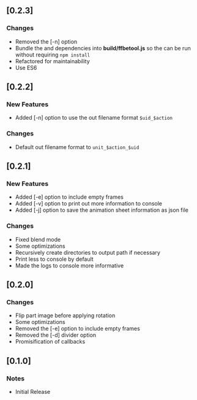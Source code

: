 ## [0.2.3]

### Changes

* Removed the [-n] option
* Bundle the and dependencies into **build/ffbetool.js** so the can be run without requiring `npm install`
* Refactored for maintainability
* Use ES6

## [0.2.2]

### New Features

* Added [-n] option to use the out filename format `$uid_$action`

### Changes

* Default out filename format to `unit_$action_$uid`

## [0.2.1]

### New Features

* Added [-e] option to include empty frames
* Added [-v] option to print out more information to console
* Added [-j] option to save the animation sheet information as json file

### Changes

* Fixed blend mode
* Some optimizations
* Recursively create directories to output path if necessary
* Print less to console by default
* Made the logs to console more informative

## [0.2.0]

### Changes

* Flip part image before applying rotation
* Some optimizations
* Removed the [-e] option to include empty frames
* Removed the [-d] divider option
* Promisification of callbacks

## [0.1.0]

### Notes

* Initial Release

